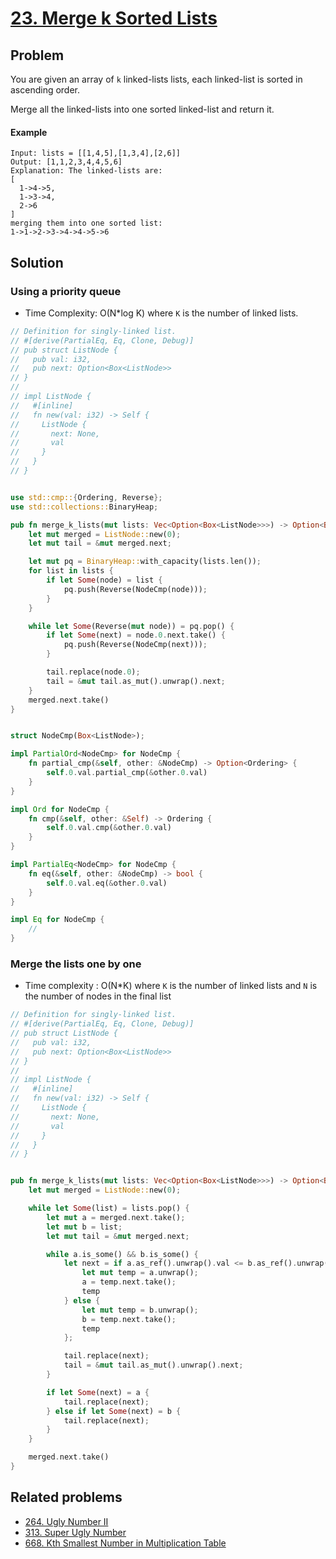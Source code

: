 # [23. Merge k Sorted Lists](https://leetcode.com/problems/merge-k-sorted-lists/)

## Problem

You are given an array of `k` linked-lists lists, each linked-list is sorted in
ascending order.

Merge all the linked-lists into one sorted linked-list and return it.

#### Example

```text
Input: lists = [[1,4,5],[1,3,4],[2,6]]
Output: [1,1,2,3,4,4,5,6]
Explanation: The linked-lists are:
[
  1->4->5,
  1->3->4,
  2->6
]
merging them into one sorted list:
1->1->2->3->4->4->5->6
```

## Solution

### Using a priority queue

* Time Complexity: O(N*log K)  where `K` is the number of linked lists.

```rust
// Definition for singly-linked list.
// #[derive(PartialEq, Eq, Clone, Debug)]
// pub struct ListNode {
//   pub val: i32,
//   pub next: Option<Box<ListNode>>
// }
// 
// impl ListNode {
//   #[inline]
//   fn new(val: i32) -> Self {
//     ListNode {
//       next: None,
//       val
//     }
//   }
// }


use std::cmp::{Ordering, Reverse};
use std::collections::BinaryHeap;

pub fn merge_k_lists(mut lists: Vec<Option<Box<ListNode>>>) -> Option<Box<ListNode>> {
    let mut merged = ListNode::new(0);
    let mut tail = &mut merged.next;

    let mut pq = BinaryHeap::with_capacity(lists.len());
    for list in lists {
        if let Some(node) = list {
            pq.push(Reverse(NodeCmp(node)));
        }
    }

    while let Some(Reverse(mut node)) = pq.pop() {
        if let Some(next) = node.0.next.take() {
            pq.push(Reverse(NodeCmp(next)));
        }

        tail.replace(node.0);
        tail = &mut tail.as_mut().unwrap().next;
    }
    merged.next.take()
}


struct NodeCmp(Box<ListNode>);

impl PartialOrd<NodeCmp> for NodeCmp {
    fn partial_cmp(&self, other: &NodeCmp) -> Option<Ordering> {
        self.0.val.partial_cmp(&other.0.val)
    }
}

impl Ord for NodeCmp {
    fn cmp(&self, other: &Self) -> Ordering {
        self.0.val.cmp(&other.0.val)
    }
}

impl PartialEq<NodeCmp> for NodeCmp {
    fn eq(&self, other: &NodeCmp) -> bool {
        self.0.val.eq(&other.0.val)
    }
}

impl Eq for NodeCmp {
    //
}
```

### Merge the lists one by one

* Time complexity : O(N*K) where `K` is the number of linked lists and `N` is
  the number of nodes in the final list

```rust
// Definition for singly-linked list.
// #[derive(PartialEq, Eq, Clone, Debug)]
// pub struct ListNode {
//   pub val: i32,
//   pub next: Option<Box<ListNode>>
// }
// 
// impl ListNode {
//   #[inline]
//   fn new(val: i32) -> Self {
//     ListNode {
//       next: None,
//       val
//     }
//   }
// }


pub fn merge_k_lists(mut lists: Vec<Option<Box<ListNode>>>) -> Option<Box<ListNode>> {
    let mut merged = ListNode::new(0);

    while let Some(list) = lists.pop() {
        let mut a = merged.next.take();
        let mut b = list;
        let mut tail = &mut merged.next;

        while a.is_some() && b.is_some() {
            let next = if a.as_ref().unwrap().val <= b.as_ref().unwrap().val {
                let mut temp = a.unwrap();
                a = temp.next.take();
                temp
            } else {
                let mut temp = b.unwrap();
                b = temp.next.take();
                temp
            };

            tail.replace(next);
            tail = &mut tail.as_mut().unwrap().next;
        }

        if let Some(next) = a {
            tail.replace(next);
        } else if let Some(next) = b {
            tail.replace(next);
        }
    }

    merged.next.take()
}

```

## Related problems

* [264. Ugly Number II](/200%20-%20299/264%20-%20Ugly%20Number%20II.md)
* [313. Super Ugly Number](/300%20-%20399/313%20-%20Super%20Ugly%20Number.md)
* [668. Kth Smallest Number in Multiplication Table](/600%20-%20699/668%20-%20Kth%20Smallest%20Number%20in%20Multiplication%20Table.md)
